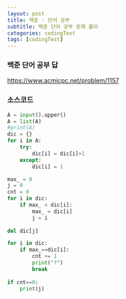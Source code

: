 ```yaml
---
layout: post
title: 백준 - 단어 공부
subtitle: 백준 단어 공부 문제 풀이 
categories: codingTest
tags: [codingTest]
---
```


### 백준 단어 공부 답

https://www.acmicpc.net/problem/1157

### 소스코드

```python
A = input().upper()
A = list(A)
#print(A)
dic = {}
for i in A:
    try:
        dic[i] = dic[i]+1
    except:
        dic[i] = 1

max_ = 0
j = 0
cnt = 0
for i in dic:
    if max_ < dic[i]:
        max_ = dic[i]
        j = i
        
del dic[j]

for i in dic:
    if max_==dic[i]:
        cnt += 1
        print("?")
        break
    
if cnt==0:
    print(j)
```
